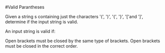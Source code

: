 #Valid Parantheses

Given a string s containing just the characters '(', ')', '{', '}', '['and ']', determine if the input string is valid.

An input string is valid if:

Open brackets must be closed by the same type of brackets.
Open brackets must be closed in the correct order.
